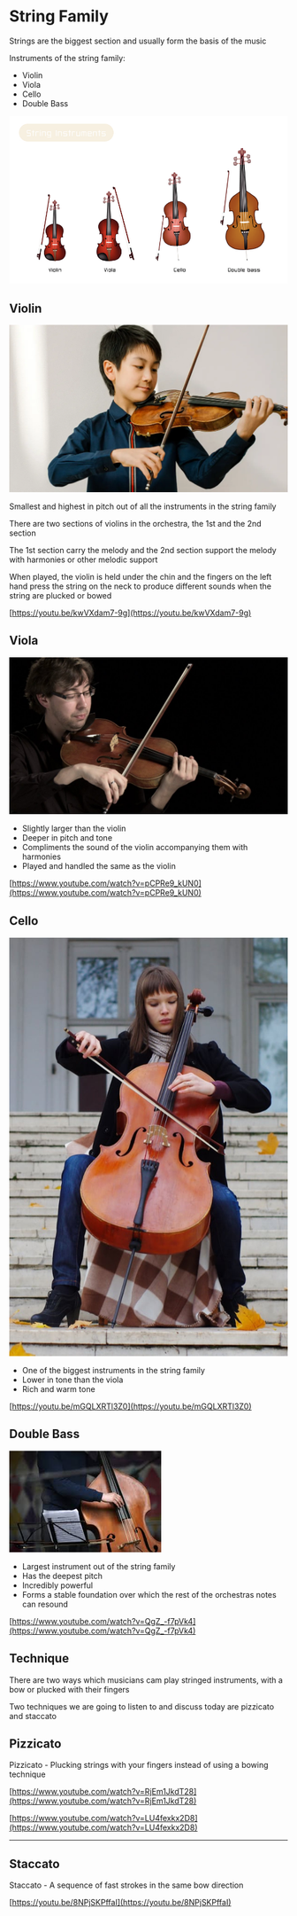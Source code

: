 # String Family

Strings are the biggest section and usually form the basis of the music

Instruments of the string family:

- Violin
- Viola
- Cello
- Double Bass

![Untitled](String%20Fam%20cb8b9/Untitled.png)

## Violin

![Untitled](String%20Fam%20cb8b9/Untitled%201.png)

Smallest and highest in pitch out of all the instruments in the string family

There are two sections of violins in the orchestra, the 1st and the 2nd section

The 1st section carry the melody and the 2nd section support the melody with harmonies or other melodic support

When played, the violin is held under the chin and the fingers on the left hand press the string on the neck to produce different sounds when the string are plucked or bowed

[https://youtu.be/kwVXdam7-9g](https://youtu.be/kwVXdam7-9g)

## Viola

![Untitled](String%20Fam%20cb8b9/Untitled%202.png)

- Slightly larger than the violin
- Deeper in pitch and tone
- Compliments the sound of the violin accompanying them with harmonies
- Played and handled the same as the violin

[https://www.youtube.com/watch?v=pCPRe9_kUN0](https://www.youtube.com/watch?v=pCPRe9_kUN0)

## Cello

![Untitled](String%20Fam%20cb8b9/Untitled%203.png)

- One of the biggest instruments in the string family
- Lower in tone than the viola
- Rich and warm tone

[https://youtu.be/mGQLXRTl3Z0](https://youtu.be/mGQLXRTl3Z0)

## Double Bass

![Untitled](String%20Fam%20cb8b9/Untitled%204.png)

- Largest instrument out of the string family
- Has the deepest pitch
- Incredibly powerful
- Forms a stable foundation over which the rest of the orchestras notes can resound

[https://www.youtube.com/watch?v=QgZ_-f7pVk4](https://www.youtube.com/watch?v=QgZ_-f7pVk4)

## Technique

There are two ways which musicians cam play stringed instruments, with a bow or plucked with their fingers

Two techniques we are going to listen to and discuss today are pizzicato and staccato

## Pizzicato

Pizzicato - Plucking strings with your fingers instead of using a bowing technique

[https://www.youtube.com/watch?v=RjEm1JkdT28](https://www.youtube.com/watch?v=RjEm1JkdT28)

[https://www.youtube.com/watch?v=LU4fexkx2D8](https://www.youtube.com/watch?v=LU4fexkx2D8)

---

## Staccato

Staccato - A sequence of fast strokes in the same bow direction

[https://youtu.be/8NPjSKPffaI](https://youtu.be/8NPjSKPffaI)